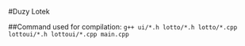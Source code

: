 #Duzy Lotek

##Command used for compilation:
`g++ ui/*.h lotto/*.h lotto/*.cpp lottoui/*.h lottoui/*.cpp main.cpp`